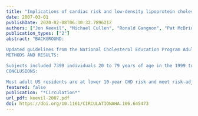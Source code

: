 ```yaml
---
title: "Implications of cardiac risk and low-density lipoprotein cholesterol distributions in the United States for the diagnosis and treatment of dyslipidemia: data from National Health and Nutrition Examination Survey 1999 to 2002"
date: 2007-03-01
publishDate: 2020-02-08T06:30:32.789621Z
authors: ["Jon Keevil", "Michael Cullen", "Ronald Gangnon", "Pat McBride", "Jim Stein"]
publication_types: ["2"]
abstract: "BACKGROUND:

Updated guidelines from the National Cholesterol Education Program Adult Treatment Panel III stratify patients into 5 groups of coronary heart disease (CHD) risk that determine intensity of lipid-lowering therapy. The present study assesses the distribution of low-density lipoprotein cholesterol (LDL-C) in the United States across the 5 groups of CHD risk as defined in the updated guidelines.
METHODS AND RESULTS:

Subjects included 7399 individuals 20 to 79 years of age in the 1999 to 2002 National Health and Nutrition Examination Survey representing 171 million individuals in the United States. CHD risk, LDL-C levels, and goal achievement were determined per Adult Treatment Panel III guidelines. CHD risk assessment incorporated a medical condition review, risk factor summation, and Framingham Risk Score calculation. Percentages were weighted to represent population estimates, and SEs were adjusted for the survey design. The distribution of individuals by CHD risk included 61.1% at lower risk, 10.6% at high risk, and 5.7% at very high risk. From Adult Treatment Panel III criteria, only 5.4% of the population was at 'intermediate' risk. Two thirds (66.3%) met their Adult Treatment Panel III-defined LDL-C goal. Of those at high and very high risk, 23% and 26%, respectively, met the goal of LDL-C <100 mg/dL, whereas only 3.1% and 4.6% had an LDL-C <70 mg/dL (or non-high-density lipoprotein C <100 mg/dL).
CONCLUSIONS:

Most adult US residents are at lower 10-year CHD risk and meet risk-adjusted LDL-C goals. However, large portions of the high-risk population are undertreated. The commonly described population at intermediate risk is small. A novel method of identifying patients who might benefit from additional testing to determine their treatment strategy is provided."
featured: false
publication: "*Circulation*"
url_pdf: keevil-2007.pdf
doi: https://doi.org/10.1161/CIRCULATIONAHA.106.645473
---
```



